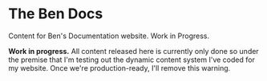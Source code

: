 # The Ben Docs
Content for Ben's Documentation website. Work in Progress.

**Work in progress.** All content released here is currently only done so under the premise that I'm testing out the dynamic content system I've coded for my website. Once we're production-ready, I'll remove this warning.